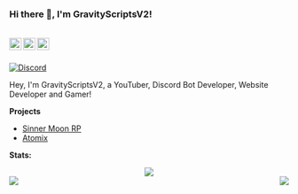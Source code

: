 ### Hi there 👋, I'm GravityScriptsV2!

<br/>
<a href="https://discord.com/users/173557815326015488" target="_blank" >
    <img align ="left" alt="GravityScriptsV2 Discord" width="22px" src ="https://cdn.jsdelivr.net/npm/simple-icons@v3/icons/discord.svg" />
</a>
  <a href="https://youtube.com/c/xXxJakeExploitzxXx" target="_blank">
    <img align ="left" alt="GravityScriptsV2 Youtube " width="22px" src ="https://cdn.jsdelivr.net/npm/simple-icons@v3/icons/youtube.svg" />
  </a>
  <a href="https://github.com/GravityScriptsV2" target="_blank">
    <img align ="left" alt="GravityScriptsV2 Github " width="22px" src ="https://cdn.jsdelivr.net/npm/simple-icons@v3/icons/github.svg" />
  </a>

![]()

<br/>

<!-- ![Discord](https://discord.c99.nl/widget/theme-3/173557815326015488.png) -->
<a href="https://discord.com/users/173557815326015488">
<img src="https://discord.c99.nl/widget/theme-3/173557815326015488.png" alt="Discord"/>
</a>

Hey, I'm GravityScriptsV2, a YouTuber, Discord Bot Developer, Website Developer and Gamer!

**Projects**

- [Sinner Moon RP](https://sinnermoonrp.xyz)
- [Atomix](https://atomix.gg)


**Stats:**  


<div align="center"><img src="https://github-profile-trophy.vercel.app/?username=GravityScriptsV2&theme=dracula&count_private=true"></div>
<img align="left" src="https://github-readme-stats.vercel.app/api?username=GravityScriptsV2&show_icons=true&hide_border=true&theme=tokyonight"><img align="right" src="https://github-readme-stats.vercel.app/api/top-langs/?username=GravityScriptsV2&theme=tokyonight&hide=batchfile">
